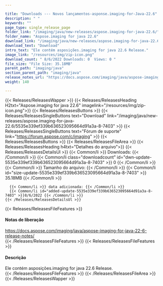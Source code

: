```yaml
---

title: "Downloads --- Novos lançamentos-asponse.imaging-for-Java-22.6"
description: " "
keywords: ""
page_type: single_release_page
folder_link: "/imaging/java/new-releases/aspose.imaging-for-java-22.6/"
folder_name: "Aspose.imaging for java 22.6"
download_link: "/imaging/java/new-releases/aspose.imaging-for-java-22.6/5535e339ef339b636523095664d91a3a-8-7403"
download_text: "Download"
intro_text: "Ele contém asposições.imaging for java 22.6 Release."
image_link: "/resources/img/zip-icon.png"
download_count: " 8/6/2022 Downloads: 0  Views: 0 "
file_size: "File Size: 35.18MB"
parent_path: "imaging/java"
section_parent_path: "imaging/java"
release_notes_url: "https://docs.aspose.com/imaging/java/aspose-imaging-for-java-22-6-release-notes"
weight: 140

---
```


{{< Releases/ReleasesWapper >}}
  {{< Releases/ReleasesHeading H2txt="Aspose.imaging for java 22.6" imagelink="/resources/img/zip-icon.png">}}
  {{< Releases/ReleasesButtons >}}
    {{< Releases/ReleasesSingleButtons text="Download" link="/imaging/java/new-releases/aspose.imaging-for-java-22.6/5535e339ef339b636523095664d91a3a-8-7403" >}}
    {{< Releases/ReleasesSingleButtons text="Fórum de suporte" link="https://forum.aspose.com/c/imaging" >}}
  {{< Releases/ReleasesButtons >}}
  {{< Releases/ReleasesFileArea >}}
    {{< Releases/ReleasesHeading h4txt="Detalhes do arquivo">}}
    {{< Releases/ReleasesDetailsUl >}}
      {{< Common/li >}} Downloads: {{< /Common/li >}}
      {{< Common/li class="downloadcount" id="dwn-update-5535e339ef339b636523095664d91a3a-8-7403" >}} 0 {{< /Common/li >}}
      {{< Common/li >}} Tamanho do arquivo: {{< /Common/li >}}
      {{< Common/li id="size-update-5535e339ef339b636523095664d91a3a-8-7403" >}} 35.18MB {{< /Common/li >}}

      {{< Common/li >}} data adicionada: {{< /Common/li >}}
      {{< Common/li id="added-update-5535e339ef339b636523095664d91a3a-8-7403" >}}8/6/2022 {{< /Common/li >}}
    {{< /Releases/ReleasesDetailsUl >}}

  {{< Releases/ReleasesFileFeatures >}}
      <h4>Notas de liberação</h4><div><a href='https://docs.aspose.com/imaging/java/aspose-imaging-for-java-22-6-release-notes/'>https://docs.aspose.com/imaging/java/aspose-imaging-for-java-22-6-release-notes/</a></div>
  {{< /Releases/ReleasesFileFeatures >}}
  {{< Releases/ReleasesFileFeatures >}}
      <h4>Descrição</h4><div class="HTMLDescription">Ele contém asposições.imaging for java 22.6 Release.</div>
  {{< /Releases/ReleasesFileFeatures >}}
 {{< /Releases/ReleasesFileArea >}}
{{< /Releases/ReleasesWapper >}}


